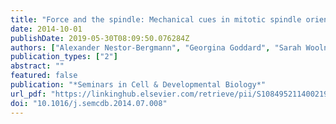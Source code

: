 ```yaml
---
title: "Force and the spindle: Mechanical cues in mitotic spindle orientation"
date: 2014-10-01
publishDate: 2019-05-30T08:09:50.076284Z
authors: ["Alexander Nestor-Bergmann", "Georgina Goddard", "Sarah Woolner"]
publication_types: ["2"]
abstract: ""
featured: false
publication: "*Seminars in Cell & Developmental Biology*"
url_pdf: "https://linkinghub.elsevier.com/retrieve/pii/S1084952114002195"
doi: "10.1016/j.semcdb.2014.07.008"
---
```


